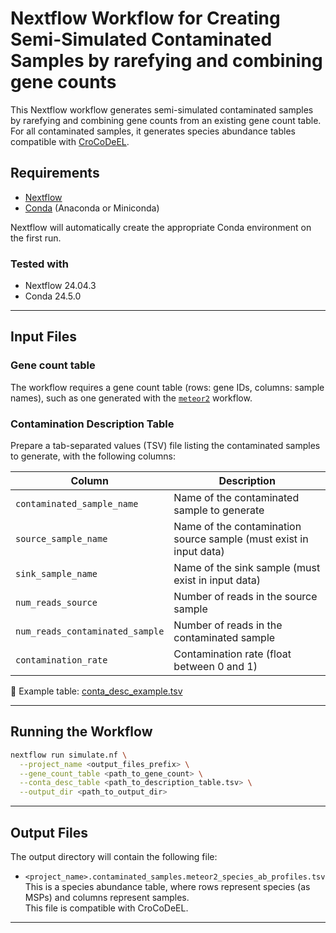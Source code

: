 
# Nextflow Workflow for Creating Semi-Simulated Contaminated Samples by rarefying and combining gene counts
This Nextflow workflow generates semi-simulated contaminated samples by rarefying and combining gene counts from an existing gene count table.
For all contaminated samples, it generates species abundance tables compatible with [CroCoDeEL](https://github.com/metagenopolis/CroCoDeEL).

## Requirements

* [Nextflow](https://www.nextflow.io/)
* [Conda](https://www.anaconda.com/download/) (Anaconda or Miniconda)

Nextflow will automatically create the appropriate Conda environment on the first run.

### Tested with

* Nextflow 24.04.3 
* Conda 24.5.0

---

## Input Files

### Gene count table

The workflow requires a gene count table (rows: gene IDs, columns: sample names), such as one generated with the [`meteor2`](../meteor2_wf) workflow.

### Contamination Description Table

Prepare a tab-separated values (TSV) file listing the contaminated samples to generate, with the following columns:

| Column                          | Description                                                        |
| ------------------------------- | ------------------------------------------------------------------ |
| `contaminated_sample_name`      | Name of the contaminated sample to generate                        |
| `source_sample_name`            | Name of the contamination source sample (must exist in input data) |
| `sink_sample_name`              | Name of the sink sample (must exist in input data)                 |
| `num_reads_source`              | Number of reads in the source sample                               |
| `num_reads_contaminated_sample` | Number of reads in the contaminated sample                         |
| `contamination_rate`            | Contamination rate (float between 0 and 1)                         |

📄 Example table: [conta\_desc\_example.tsv](conta_desc_example.tsv)

---

## Running the Workflow

```bash
nextflow run simulate.nf \
  --project_name <output_files_prefix> \
  --gene_count_table <path_to_gene_count> \
  --conta_desc_table <path_to_description_table.tsv> \
  --output_dir <path_to_output_dir>
 ```

---

## Output Files

The output directory will contain the following file:
* `<project_name>.contaminated_samples.meteor2_species_ab_profiles.tsv`  
  This is a species abundance table, where rows represent species (as MSPs) and columns represent samples.  
  This file is compatible with CroCoDeEL.

---

